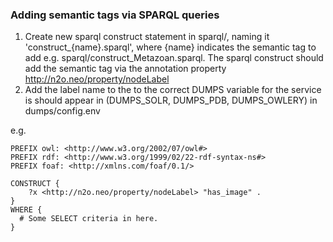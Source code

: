 ### Adding semantic tags via SPARQL queries


1. Create new sparql construct statement in sparql/, naming it 'construct_{name}.sparql', where {name} indicates the semantic tag to add e.g. sparql/construct_Metazoan.sparql.  The sparql construct should add the semantic tag via the annotation property http://n2o.neo/property/nodeLabel
2. Add the label name to the to the correct DUMPS variable for the service is should appear in (DUMPS_SOLR, DUMPS_PDB, DUMPS_OWLERY) in dumps/config.env

e.g. 
```sparql
PREFIX owl: <http://www.w3.org/2002/07/owl#>
PREFIX rdf: <http://www.w3.org/1999/02/22-rdf-syntax-ns#>
PREFIX foaf: <http://xmlns.com/foaf/0.1/>

CONSTRUCT {
	?x <http://n2o.neo/property/nodeLabel> "has_image" .
}
WHERE {
  # Some SELECT criteria in here.
}
```
